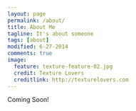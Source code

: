```yaml
---
layout: page
permalink: /about/
title: About Me
tagline: It's about someone
tags: [about]
modified: 6-27-2014
comments: true
image:
  feature: texture-feature-02.jpg
  credit: Texture Lovers
  creditlink: http://texturelovers.com
---
```


Coming Soon!